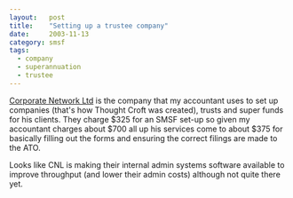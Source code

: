 ```yaml
---
layout:   post
title:    "Setting up a trustee company"
date:     2003-11-13
category: smsf
tags:
  - company
  - superannuation
  - trustee
---
```


[Corporate Network Ltd](http://www.incorporations.com.au/) is the
company that my accountant uses to set up companies (that's how Thought
Croft was created), trusts and super funds for his clients.  They charge
$325 for an SMSF set-up so given my accountant charges about $700 all up
his services come to about $375 for basically filling out the forms and
ensuring the correct filings are made to the ATO.

Looks like CNL is making their internal admin systems software available
to improve throughput (and lower their admin costs) although not quite
there yet.
